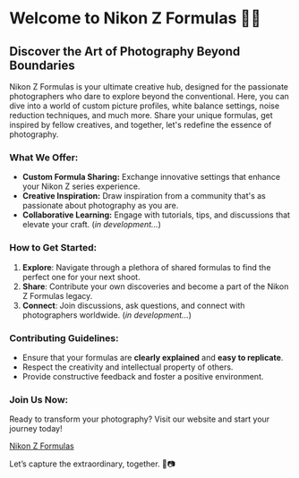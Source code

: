 # Welcome to Nikon Z Formulas 📸✨

## Discover the Art of Photography Beyond Boundaries

Nikon Z Formulas is your ultimate creative hub, designed for the passionate photographers who dare to explore beyond the conventional. Here, you can dive into a world of custom picture profiles, white balance settings, noise reduction techniques, and much more. Share your unique formulas, get inspired by fellow creatives, and together, let's redefine the essence of photography.

### What We Offer:

- **Custom Formula Sharing:** Exchange innovative settings that enhance your Nikon Z series experience.
- **Creative Inspiration:** Draw inspiration from a community that's as passionate about photography as you are.
- **Collaborative Learning:** Engage with tutorials, tips, and discussions that elevate your craft. (_in development..._)

### How to Get Started:

1. **Explore**: Navigate through a plethora of shared formulas to find the perfect one for your next shoot.
2. **Share**: Contribute your own discoveries and become a part of the Nikon Z Formulas legacy.
3. **Connect**: Join discussions, ask questions, and connect with photographers worldwide. (_in development..._)

### Contributing Guidelines:

- Ensure that your formulas are **clearly explained** and **easy to replicate**.
- Respect the creativity and intellectual property of others.
- Provide constructive feedback and foster a positive environment.

### Join Us Now:

Ready to transform your photography? Visit our website and start your journey today!

[Nikon Z Formulas](https://www.nikonzformulas.com)

Let’s capture the extraordinary, together. 🌟📷
